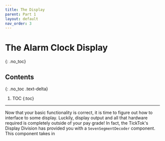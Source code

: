```yaml
---
title: The Display
parent: Part 1
layout: default
nav_order: 3
---
```


# The Alarm Clock Display
{: .no_toc}

## Contents
{: .no_toc .text-delta}

1. TOC
{:toc}

---

Now that your basic functionality is correct, it is time to figure out how to interface to some display.
Luckily, display output and all that hardware required is completely outside of your pay grade!
In fact, the TickTok's Display Division has provided you with a `SevenSegmentDecoder` component.
This component takes in 
